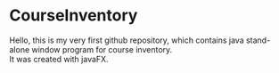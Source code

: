 # CourseInventory 
Hello, this is my very first github repository, which contains java stand-alone window program for course inventory.  
It was created with javaFX. 
